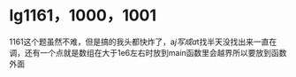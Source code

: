 # lg1161，1000，1001
1161这个题虽然不难，但是搞的我头都快炸了，a*j写成a*t找半天没找出来一直在调，还有一个点就是数组在大于1e6左右时放到main函数里会越界所以要放到函数外面
